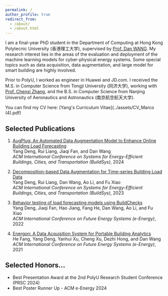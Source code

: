 ```yaml
---
permalink: /
author_profile: true
redirect_from: 
  - /about/
  - /about.html
---
```





I am a final-year PhD student in the Department of Computing at Hong Kong Polytecnic University (香港理工大学), supervised by [Prof. Dan WANG](https://www4.comp.polyu.edu.hk/~csdwang/).
My research interest lies in the areas of the evaluation and deployment of the machine learning models for cyber-physical energy systems. Some special topics such as data acquisition, data augmentation, and large model for smart building are highly involved.


Prior to PolyU, I worked as engineer in Huawei and JD.com. 
I received the M.S. in Computer Science from Tongji University (同济大学), working with [Prof. Chenxi Zhang](https://baike.baidu.com/item/%E5%BC%B5%E6%99%A8%E6%9B%A6/6083349), and the B.S. in Computer Science from Nanjing University of Aeronautics and Astronautics (南京航空航天大学).


You can find my CV here: [Yang's Curriculum Vitae](../assets/CV_Marco (4).pdf)






Selected Publications
-------
1. [AugPlug: An Automated Data Augmentation Model to Enhance Online Building Load Forecasting](https://dl.acm.org/doi/10.1145/3600100.3623727) <br>
   Yang Deng, Rui Liang, Jiaqi Fan, and Dan Wang <br>
   *ACM International Conference on Systems for Energy-Efficient Buildings, Cities, and Transportation (BuildSys)*, 2024
   
2. [Decomposition-based Data Augmentation for Time-series Building Load Data](https://dl.acm.org/doi/10.1145/3600100.3623727) <br>
   Yang Deng, Rui Liang, Dan Wang, Ao Li, and Fu Xiao <br>
   *ACM International Conference on Systems for Energy-Efficient Buildings, Cities, and Transportation (BuildSys)*, 2023
   
3. [Behavior testing of load forecasting models using BuildChecks](https://dl.acm.org/doi/abs/10.1145/3538637.3538841) <br>
   Yang Deng, Jiaqi Fan, Hao Jiang, Fang He, Dan Wang, Ao Li, and Fu Xiao <br>
   *ACM International Conference on Future Energy Systems (e-Energy)*, 2022

4. [Energon: A Data Acquisition System for Portable Building Analytics](https://dl.acm.org/doi/abs/10.1145/3447555.3464850) <br>
   He Fang, Yang Deng, Yanhui Xu, Cheng Xu, Dezhi Hong, and Dan Wang <br>
   *ACM International Conference on Future Energy Systems (e-Energy)*, 2021


Selected Honors...
-------
- Best Presentation Award at the 2nd PolyU Research Student Conference (PRSC 2024)
- Best Poster Runner Up - ACM e-Energy 2024

